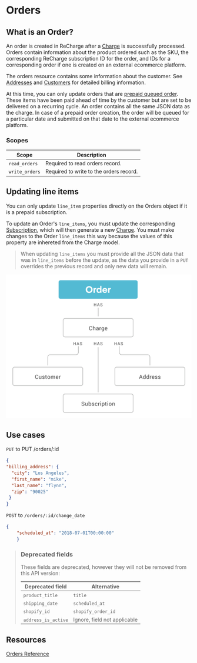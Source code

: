 # Orders

## What is an Order?
An order is created in ReCharge after a [Charge](https://developer.rechargepayments.com/#charges) is successfully processed. Orders contain information about the product ordered such as the SKU, the corresponding ReCharge subscription ID for the order, and IDs for a corresponding order if one is created on an external ecommerce platform. 

The orders resource contains some information about the customer. See [Addresses](https://developer.rechargepayments.com/#addresses) and [Customers](https://developer.rechargepayments.com/#customers) for detailed billing information.

At this time, you can only update orders that are [prepaid queued order](https://support.rechargepayments.com/hc/en-us/articles/360008682674-Converting-a-subscription-from-monthly-to-prepaid-). These items have been paid ahead of time by the customer but are set to be delivered on a recurring cycle. An order contains all the same JSON data as the charge. In case of a prepaid order creation, the order will be queued for a particular date and submitted on that date to the external ecommerce platform. 

### Scopes
|Scope|Description|
|-|-|
|`read_orders`| Required to read orders record.|
|`write_orders`| Required to write to the orders record.|


## Updating line items
You can only update `line_item` properties directly on the Orders object if it is a prepaid subscription.  

To update an Order's `line_items`, you must update the corresponding [Subscription](https://developer.rechargepayments.com/?shell#subscriptions), which will then generate a new [Charge](https://developer.rechargepayments.com/?shell#charges). You must make changes to the Order `line_items` this way because the values of this property are inhereted from the Charge model.
<!-- theme: warning -->
> When updating `line_items` you must provide all the JSON data that was in `line_items` before the update, as the data you provide in a `PUT` overrides the previous record and only new data will remain.

![Orders](assets/images/orders.png)


## Use cases
<!--
type: tab
title: Update billing address on pre-paid order
-->
`PUT` to PUT /orders/:id

```json
{
"billing_address": {
  "city": "Los Angeles",
  "first_name": "mike",
  "last_name": "flynn",
  "zip": "90025"
 }
}
```

<!--
type: tab
title: Update order date
-->
`POST` to `/orders/:id/change_date`

```json
{
    "scheduled_at": "2018-07-01T00:00:00"
    }
```

<!-- type: tab-end -->

<!-- theme: warning -->
> ### Deprecated fields
>These fields are deprecated, however they will not be removed from this API version:
>
>|Deprecated field|Alternative|
>|-|-|
>|`product_title`|`title`|
>|`shipping_date`|`scheduled_at`|
>|`shopify_id`|`shopify_order_id`|
>|`address_is_active`|Ignore, field not applicable|

## Resources
[Orders Reference](https://developer.rechargepayments.com/?shell#orders)